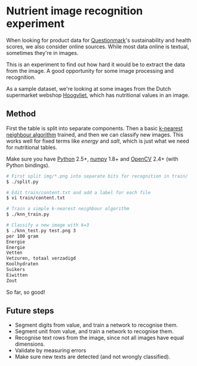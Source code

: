 Nutrient image recognition experiment
=====================================

When looking for product data for [Questionmark](http://www.thequestionmark.org/)'s
sustainability and health scores, we also consider online sources. While most data
online is textual, sometimes they're in images.

This is an experiment to find out how hard it would be to extract the data from the
image. A good opportunity for some image processing and recognition.

As a sample dataset, we're looking at some images from the Dutch supermarket webshop
[Hoogvliet](https://www.hoogvliet.com/), which has nutritional values in an image.


Method
------

First the table is split into separate components. Then a basic
[k-nearest neighbour algorithm](http://docs.opencv.org/3.1.0/d0/d72/tutorial_py_knn_index.html)
trained, and then we can classify new images. This works well for fixed terms
like _energy_ and _salt_, which is just what we need for nutritional tables.

Make sure you have [Python](http://www.python.org/) 2.5+, [numpy](http://www.numpy.org) 1.8+
and [OpenCV](http://www.opencv.org) 2.4+ (with Python bindings).

```sh
# First split img/*.png into separate bits for recognition in train/
$ ./split.py

# Edit train/content.txt and add a label for each file
$ vi train/content.txt

# Train a simple k-nearest neighbour algorithm
$ ./knn_train.py

# Classify a new image with k=3
$ ./knn_test.py test.png 3
per 100 gram
Energie
Energie
Vetten
Vetzuren, totaal verzadigd
Koolhydraten
Suikers
Eiwitten
Zout
```

So far, so good!


Future steps
------------

* Segment digits from value, and train a network to recognise them.
* Segment unit from value, and train a network to recognise them.
* Recognise text rows from the image, since not all images have equal dimensions.
* Validate by measuring errors
* Make sure new texts are detected (and not wrongly classified).

